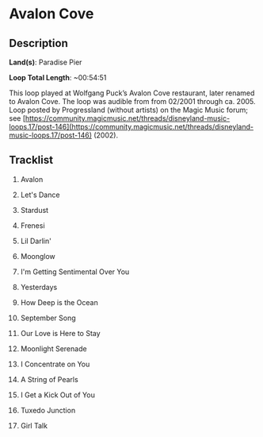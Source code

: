 # Avalon Cove

## Description

**Land(s)**: Paradise Pier

**Loop Total Length**: ~00:54:51

This loop played at Wolfgang Puck’s Avalon Cove restaurant, later renamed to Avalon Cove. The loop was audible from from 02/2001 through ca. 2005. Loop posted by Progressland (without artists) on the Magic Music forum; see [https://community.magicmusic.net/threads/disneyland-music-loops.17/post-146](https://community.magicmusic.net/threads/disneyland-music-loops.17/post-146) (2002).

## Tracklist

1. Avalon


2. Let's Dance


3. Stardust


4. Frenesi


5. Lil Darlin'


6. Moonglow


7. I'm Getting Sentimental Over You


8. Yesterdays


9. How Deep is the Ocean


10. September Song


11. Our Love is Here to Stay


12. Moonlight Serenade


13. I Concentrate on You


14. A String of Pearls


15. I Get a Kick Out of You


16. Tuxedo Junction


17. Girl Talk

